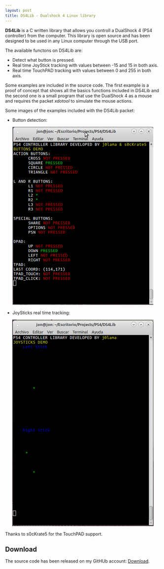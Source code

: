 ```yaml
---
layout: post
title: DS4Lib - Dualshock 4 Linux library
---
```


**DS4Lib** is a C written library that allows you controll a DualShock 4 (PS4 controller) from the computer. This library is open source and has been designed to be used in any Linux computer through the USB port.

The available functons on DS4Lib are:

- Detect what button is pressed.
- Real time JoyStick tracking with values between -15 and 15 in both axis.
- Real time TouchPAD tracking with values between 0 and 255 in both axis.

Some examples are included in the source code. The first example is a proof of concept that shows all the basics functions included in DS4Lib and the second one is a small program that use the DualShock 4 as a mouse and requires the packet *xdotool* to simulate the mouse actions.

Some images of the examples included with the DS4Lib packet:

- Button detection:
<p align="center">
      <img src="/images/ds4lib/buttons.png">
</p>

- JoySticks real time tracking:
<p align="center">
      <img src="/images/ds4lib/joystick.png">
</p>

Thanks to s0cKrate5 for the TouchPAD support.

Download
----
The source code has been released on my GitHUb account: [Download](https://github.com/j0lama/DS4Lib).